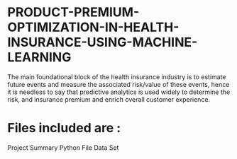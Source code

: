 # PRODUCT-PREMIUM-OPTIMIZATION-IN-HEALTH-INSURANCE-USING-MACHINE-LEARNING
The main foundational block of the health insurance industry is to estimate future events and measure the associated risk/value of these events, hence it is needless to say that predictive analytics is used widely to determine the risk, and insurance premium and enrich overall customer experience. 

# Files included are :
Project Summary
Python File
Data Set
